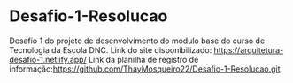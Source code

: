 # Desafio-1-Resolucao
Desafio 1 do projeto de desenvolvimento do módulo base do curso de Tecnologia da Escola DNC.
Link do site disponibilizado: https://arquitetura-desafio-1.netlify.app/
Link da planilha de registro de informação:https://github.com/ThayMosqueiro22/Desafio-1-Resolucao.git
